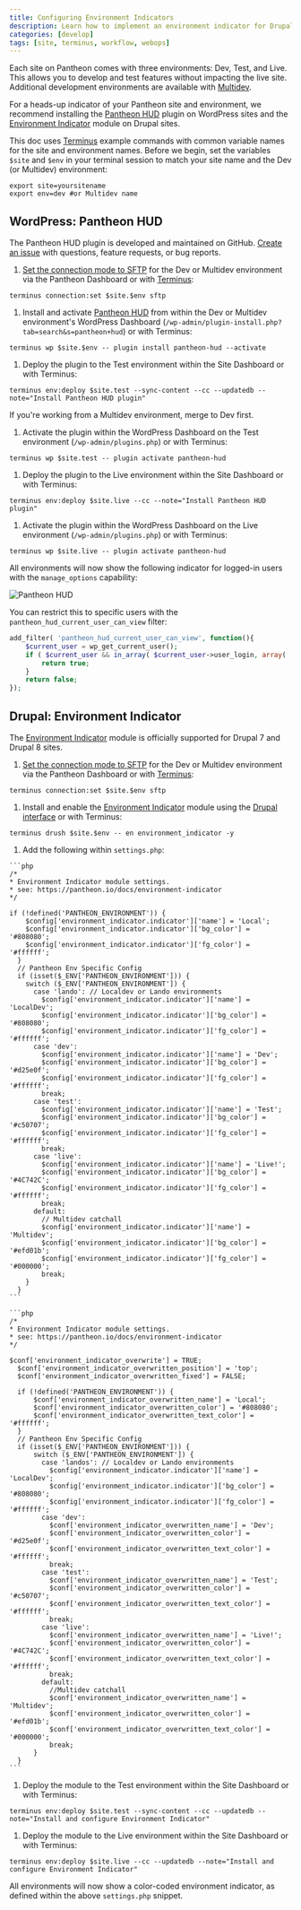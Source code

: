 ```yaml
---
title: Configuring Environment Indicators
description: Learn how to implement an environment indicator for Drupal and WordPress sites running on Pantheon.
categories: [develop]
tags: [site, terminus, workflow, webops]
---
```

Each site on Pantheon comes with three environments: Dev, Test, and Live. This allows you to develop and test features without impacting the live site. Additional development environments are available with [Multidev](/multidev).

For a heads-up indicator of your Pantheon site and environment, we recommend installing the [Pantheon HUD](https://wordpress.org/plugins/pantheon-hud) plugin on WordPress sites and the [Environment Indicator](https://www.drupal.org/project/environment_indicator) module on Drupal sites.

<Alert title="Exports" type="export">

This doc uses [Terminus](/terminus) example commands with common variable names for the site and environment names. Before we begin, set the variables `$site` and `$env` in your terminal session to match your site name and the Dev (or Multidev) environment:

```bash{promptUser: user}
export site=yoursitename
export env=dev #or Multidev name
```

</Alert>

## WordPress: Pantheon HUD

The Pantheon HUD plugin is developed and maintained on GitHub. [Create an issue](https://github.com/pantheon-systems/pantheon-hud/issues) with questions, feature requests, or bug reports.

1. [Set the connection mode to SFTP](/sftp) for the Dev or Multidev environment via the Pantheon Dashboard or with [Terminus](/terminus):

 ```bash{promptUser: user}
 terminus connection:set $site.$env sftp
 ```

1. Install and activate [Pantheon HUD](https://wordpress.org/plugins/pantheon-hud/) from within the Dev or Multidev environment's WordPress Dashboard (`/wp-admin/plugin-install.php?tab=search&s=pantheon+hud`) or with Terminus:

 ```bash{promptUser: user}
 terminus wp $site.$env -- plugin install pantheon-hud --activate
 ```

1. Deploy the plugin to the Test environment within the Site Dashboard or with Terminus:

 ```bash{promptUser: user}
 terminus env:deploy $site.test --sync-content --cc --updatedb --note="Install Pantheon HUD plugin"
 ```

  If you're working from a Multidev environment, merge to Dev first.

1. Activate the plugin within the WordPress Dashboard on the Test environment (`/wp-admin/plugins.php`) or with Terminus:

 ```bash{promptUser: user}
 terminus wp $site.test -- plugin activate pantheon-hud
 ```

1. Deploy the plugin to the Live environment within the Site Dashboard or with Terminus:

 ```bash{promptUser: user}
 terminus env:deploy $site.live --cc --note="Install Pantheon HUD plugin"
 ```

1. Activate the plugin within the WordPress Dashboard on the Live environment (`/wp-admin/plugins.php`) or with Terminus:

 ```bash{promptUser: user}
 terminus wp $site.live -- plugin activate pantheon-hud
 ```

All environments will now show the following indicator for logged-in users with the `manage_options` capability:

![Pantheon HUD](../images/pantheon-hud.png)

You can restrict this to specific users with the `pantheon_hud_current_user_can_view` filter:

```php
add_filter( 'pantheon_hud_current_user_can_view', function(){
    $current_user = wp_get_current_user();
    if ( $current_user && in_array( $current_user->user_login, array( 'myuserlogin' ) ) ) {
        return true;
    }
    return false;
});
```

## Drupal: Environment Indicator

The [Environment Indicator](https://www.drupal.org/project/environment_indicator) module is officially supported for Drupal 7 and Drupal 8 sites.

1. [Set the connection mode to SFTP](/sftp) for the Dev or Multidev environment via the Pantheon Dashboard or with [Terminus](/terminus):

 ```bash{promptUser: user}
 terminus connection:set $site.$env sftp
 ```

1. Install and enable the [Environment Indicator](https://www.drupal.org/project/environment_indicator) module using the [Drupal interface](https://drupal.org/documentation/install/modules-themes) or with Terminus:

 ```bash{promptUser: user}
 terminus drush $site.$env -- en environment_indicator -y
 ```

1. Add the following within `settings.php`:

  <TabList>

  <Tab title="Drupal 8" id="d8tab" active={true}>

    ```php
    /*
    * Environment Indicator module settings.
    * see: https://pantheon.io/docs/environment-indicator
    */

    if (!defined('PANTHEON_ENVIRONMENT')) {
        $config['environment_indicator.indicator']['name'] = 'Local';
        $config['environment_indicator.indicator']['bg_color'] = '#808080';
        $config['environment_indicator.indicator']['fg_color'] = '#ffffff';
      }
      // Pantheon Env Specific Config
      if (isset($_ENV['PANTHEON_ENVIRONMENT'])) {
        switch ($_ENV['PANTHEON_ENVIRONMENT']) {
          case 'lando': // Localdev or Lando environments
            $config['environment_indicator.indicator']['name'] = 'LocalDev';
            $config['environment_indicator.indicator']['bg_color'] = '#808080';
            $config['environment_indicator.indicator']['fg_color'] = '#ffffff';
          case 'dev':
            $config['environment_indicator.indicator']['name'] = 'Dev';
            $config['environment_indicator.indicator']['bg_color'] = '#d25e0f';
            $config['environment_indicator.indicator']['fg_color'] = '#ffffff';
            break;
          case 'test':
            $config['environment_indicator.indicator']['name'] = 'Test';
            $config['environment_indicator.indicator']['bg_color'] = '#c50707';
            $config['environment_indicator.indicator']['fg_color'] = '#ffffff';
            break;
          case 'live':
            $config['environment_indicator.indicator']['name'] = 'Live!';
            $config['environment_indicator.indicator']['bg_color'] = '#4C742C';
            $config['environment_indicator.indicator']['fg_color'] = '#ffffff';
            break;
          default:
            // Multidev catchall
            $config['environment_indicator.indicator']['name'] = 'Multidev';
            $config['environment_indicator.indicator']['bg_color'] = '#efd01b';
            $config['environment_indicator.indicator']['fg_color'] = '#000000';
            break;
        }
      }
    ```

  </Tab>

  <Tab title="Drupal 7" id="d7tab">

    ```php
    /*
    * Environment Indicator module settings.
    * see: https://pantheon.io/docs/environment-indicator
    */

    $conf['environment_indicator_overwrite'] = TRUE;
      $conf['environment_indicator_overwritten_position'] = 'top';
      $conf['environment_indicator_overwritten_fixed'] = FALSE;

      if (!defined('PANTHEON_ENVIRONMENT')) {
          $conf['environment_indicator_overwritten_name'] = 'Local';
          $conf['environment_indicator_overwritten_color'] = '#808080';
          $conf['environment_indicator_overwritten_text_color'] = '#ffffff';
      }
      // Pantheon Env Specific Config
      if (isset($_ENV['PANTHEON_ENVIRONMENT'])) {
          switch ($_ENV['PANTHEON_ENVIRONMENT']) {
            case 'landos': // Localdev or Lando environments
              $config['environment_indicator.indicator']['name'] = 'LocalDev';
              $config['environment_indicator.indicator']['bg_color'] = '#808080';
              $config['environment_indicator.indicator']['fg_color'] = '#ffffff';
            case 'dev':
              $conf['environment_indicator_overwritten_name'] = 'Dev';
              $conf['environment_indicator_overwritten_color'] = '#d25e0f';
              $conf['environment_indicator_overwritten_text_color'] = '#ffffff';
              break;
            case 'test':
              $conf['environment_indicator_overwritten_name'] = 'Test';
              $conf['environment_indicator_overwritten_color'] = '#c50707';
              $conf['environment_indicator_overwritten_text_color'] = '#ffffff';
              break;
            case 'live':
              $conf['environment_indicator_overwritten_name'] = 'Live!';
              $conf['environment_indicator_overwritten_color'] = '#4C742C';
              $conf['environment_indicator_overwritten_text_color'] = '#ffffff';
              break;
            default:
              //Multidev catchall
              $conf['environment_indicator_overwritten_name'] = 'Multidev';
              $conf['environment_indicator_overwritten_color'] = '#efd01b';
              $conf['environment_indicator_overwritten_text_color'] = '#000000';
              break;
          }
      }
    ```

  </Tab>

  </TabList>

1. Deploy the module to the Test environment within the Site Dashboard or with Terminus:

 ```bash{promptUser: user}
 terminus env:deploy $site.test --sync-content --cc --updatedb --note="Install and configure Environment Indicator"
 ```

1. Deploy the module to the Live environment within the Site Dashboard or with Terminus:

 ```bash{promptUser: user}
 terminus env:deploy $site.live --cc --updatedb --note="Install and configure Environment Indicator"
 ```

All environments will now show a color-coded environment indicator, as defined within the above `settings.php` snippet.
